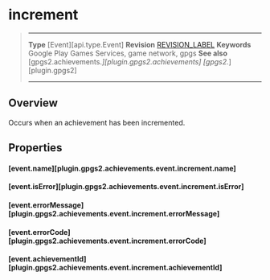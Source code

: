 # increment

> --------------------- ------------------------------------------------------------------------------------------
> __Type__              [Event][api.type.Event]
> __Revision__          [REVISION_LABEL](REVISION_URL)
> __Keywords__          Google Play Games Services, game network, gpgs
> __See also__          [gpgs2.achievements.*][plugin.gpgs2.achievements]
>                       [gpgs2.*][plugin.gpgs2]
> --------------------- ------------------------------------------------------------------------------------------

## Overview

Occurs when an achievement has been incremented.

## Properties

#### [event.name][plugin.gpgs2.achievements.event.increment.name]

#### [event.isError][plugin.gpgs2.achievements.event.increment.isError]

#### [event.errorMessage][plugin.gpgs2.achievements.event.increment.errorMessage]

#### [event.errorCode][plugin.gpgs2.achievements.event.increment.errorCode]

#### [event.achievementId][plugin.gpgs2.achievements.event.increment.achievementId]